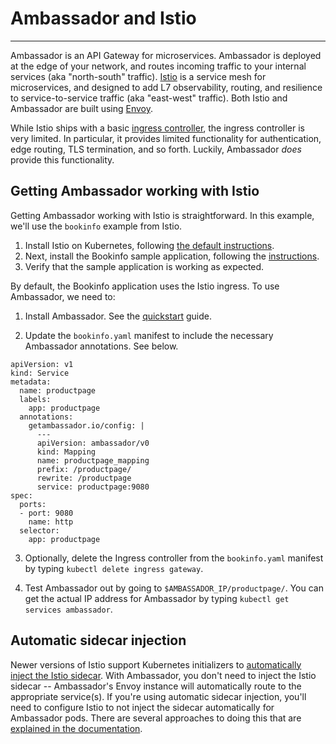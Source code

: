 # Ambassador and Istio

---


Ambassador is an API Gateway for microservices. Ambassador is deployed at the edge of your network, and routes incoming traffic to your internal services (aka "north-south" traffic).  [Istio](https://istio.io/) is a service mesh for microservices, and designed to add L7 observability, routing, and resilience to service-to-service traffic (aka "east-west" traffic). Both Istio and Ambassador are built using [Envoy](https://www.envoyproxy.io).

While Istio ships with a basic [ingress controller](https://istio.io/docs/tasks/traffic-management/ingress.html), the ingress controller is very limited. In particular, it provides limited functionality for authentication, edge routing, TLS termination, and so forth. Luckily, Ambassador *does* provide this functionality.

## Getting Ambassador working with Istio

Getting Ambassador working with Istio is straightforward. In this example, we'll use the `bookinfo` example from Istio.

1. Install Istio on Kubernetes, following [the default instructions](https://istio.io/docs/setup/kubernetes/quick-start.html).
2. Next, install the Bookinfo sample application, following the [instructions](https://istio.io/docs/guides/bookinfo.html).
3. Verify that the sample application is working as expected.

By default, the Bookinfo application uses the Istio ingress. To use Ambassador, we need to:

1. Install Ambassador. See the [quickstart](https://www.getambassador.io/user-guide/getting-started) guide.

2. Update the `bookinfo.yaml` manifest to include the necessary Ambassador annotations. See below.

```
apiVersion: v1
kind: Service
metadata:
  name: productpage
  labels:
    app: productpage
  annotations:
    getambassador.io/config: |
      ---
      apiVersion: ambassador/v0
      kind: Mapping
      name: productpage_mapping
      prefix: /productpage/
      rewrite: /productpage
      service: productpage:9080
spec:
  ports:
  - port: 9080
    name: http
  selector:
    app: productpage
```

3. Optionally, delete the Ingress controller from the `bookinfo.yaml` manifest by typing `kubectl delete ingress gateway`.

4. Test Ambassador out by going to `$AMBASSADOR_IP/productpage/`. You can get the actual IP address for Ambassador by typing `kubectl get services ambassador`.

## Automatic sidecar injection

Newer versions of Istio support Kubernetes initializers to [automatically inject the Istio sidecar](https://istio.io/docs/setup/kubernetes/sidecar-injection.html#automatic-sidecar-injection). With Ambassador, you don't need to inject the Istio sidecar -- Ambassador's Envoy instance will automatically route to the appropriate service(s). If you're using automatic sidecar injection, you'll need to configure Istio to not inject the sidecar automatically for Ambassador pods. There are several approaches to doing this that are [explained in the documentation](https://istio.io/docs/setup/kubernetes/sidecar-injection.html#configuration-options).
